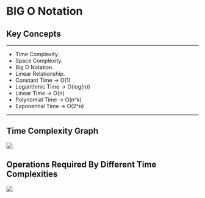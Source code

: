 # BIG O Notation

## Key Concepts

---

- Time Complexity.
- Space Complexity.
- Big O Notation.
- Linear Relationship.
- Constant Time -> O(1)
- Logarithmic Time -> O(log(n))
- Linear Time -> O(n)
- Polynomial Time -> O(n^k)
- Exponential Time -> O(2^n)

---

## Time Complexity Graph

![](https://camo.githubusercontent.com/c2ea9d7c8024f1be60f484f9761738d0a5c65401a59202f33e403752a2fd45c3/68747470733a2f2f692e6962622e636f2f5853566268376a2f4269674f2e706e67)

## Operations Required By Different Time Complexities

![](https://camo.githubusercontent.com/b7c6d8132ed744edad590a80edd121c7ca8739d5ccc53da3257a42d1e89a9f1c/68747470733a2f2f692e6962622e636f2f44356a583450672f74696d65636f6d706c65787461626c652e706e67)
